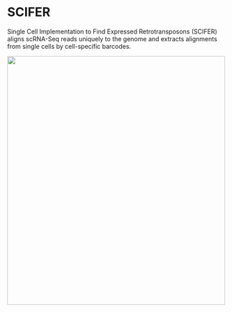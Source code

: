 # SCIFER
Single Cell Implementation to Find Expressed Retrotransposons (SCIFER) aligns scRNA-Seq reads uniquely to the genome and extracts alignments from single cells by cell-specific barcodes.


<img src="https://user-images.githubusercontent.com/108097317/232581154-1efa68e6-cab0-4330-82e4-2deeb23574d8.png" width="500" height="570">

